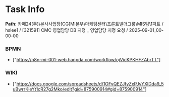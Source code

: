 # Task Info

**Path:** 카페24(주)\본사사업장\[CG]MI본부\마케팅센터\프론트빌더그룹\MIS팀\1파트 / hslee1 / [321591] CMC 영업담당 DB 지정 _ 영업담당 지정 요청 / 2025-09-01_00-00-00

### BPMN
- ["https://n8n-mi-001-web.hanpda.com/workflow/ojVicKPKHFZAbrTT"]

### WIKI
- ["https://docs.google.com/spreadsheets/d/1OFvQEZJfyZxPJvYXlDda9_5uBwrrKieYt1cR27g2Mko/edit?gid=875900914#gid=875900914"]

